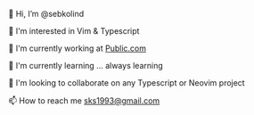 👋 Hi, I’m @sebkolind

👀 I'm interested in Vim & Typescript

💼 I'm currently working at [Public.com](https://public.com)

🌱 I'm currently learning ... always learning

💞️ I'm looking to collaborate on any Typescript or Neovim project

📫 How to reach me sks1993@gmail.com

<!---
sebkolind/sebkolind is a ✨ special ✨ repository because its `README.md` (this file) appears on your GitHub profile.
You can click the Preview link to take a look at your changes.
--->
